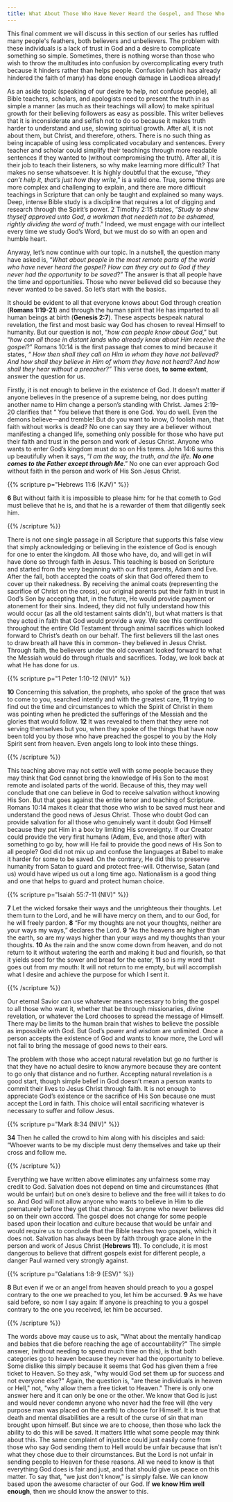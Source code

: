 ```yaml
---
title: What About Those Who Have Never Heard the Gospel, and Those Who Never Reach Mental Maturity?
---
```


This final comment we will discuss in this section of our series has ruffled many people's feathers, both believers and unbelievers. The problem with these individuals is a lack of trust in God and a desire to complicate something so simple. Sometimes, there is nothing worse than those who wish to throw the multitudes into confusion by overcomplicating every truth because it hinders rather than helps people. Confusion (which has already hindered the faith of many) has done enough damage in Laodicea already! 

As an aside topic (speaking of our desire to help, not confuse people), all Bible teachers, scholars, and apologists need to present the truth in as simple a manner (as much as their teachings will allow) to make spiritual growth for their believing followers as easy as possible. This writer believes that it is inconsiderate and selfish not to do so because it makes truth harder to understand and use, slowing spiritual growth. After all, it is not about them, but Christ, and therefore, others. There is no such thing as being incapable of using less complicated vocabulary and sentences. Every teacher and scholar could simplify their teachings through more readable sentences if they wanted to (without compromising the truth). After all, it is their job to teach their listeners, so why make learning more difficult? That makes no sense whatsoever. It is highly doubtful that the excuse, “*they can’t help it, that’s just how they write*,” is a valid one.  True, some things are more complex and challenging to explain, and there are more difficult teachings in Scripture that can only be taught and explained so many ways. Deep, intense Bible study is a discipline that requires a lot of digging and research through the Spirit’s power. 2 Timothy 2:15 states, “*Study to shew thyself approved unto God, a workman that needeth not to be ashamed, rightly dividing the word of truth*.” Indeed, we must engage with our intellect every time we study God’s Word, but we must do so with an open and humble heart. 

Anyway, let’s now continue with our topic. In a nutshell, the question many have asked is, “*What about people in the most remote parts of the world who have never heard the gospel? How can they cry out to God if they never had the opportunity to be saved*?” The answer is that all people have the time and opportunities. Those who never believed did so because they never wanted to be saved. So let’s start with the basics. 

It should be evident to all that everyone knows about God through creation (**Romans 1:19-21**) and through the human spirit that He has imparted to all human beings at birth (**Genesis 2:7**). These aspects bespeak natural revelation, the first and most basic way God has chosen to reveal Himself to humanity. But our question is not, “*how can people know about God*,” but “*how can all those in distant lands who already know about Him receive the gospel*?” Romans 10:14 is the first passage that comes to mind because it states, *“ How then shall they call on Him in whom they have not believed? And how shall they believe in Him of whom they have not heard? And how shall they hear without a preacher?”* This verse does, **to some extent**, answer the question for us. 

Firstly, it is not enough to believe in the existence of God. It doesn’t matter if anyone believes in the presence of a supreme being, nor does putting another name to Him change a person’s standing with Christ. James 2:19-20 clarifies that “ You believe that there is one God. You do well. Even the demons believe—and tremble!  But do you want to know, O foolish man, that faith without works is dead? No one can say they are a believer without manifesting a changed life, something only possible for those who have put their faith and trust in the person and work of Jesus Christ. Anyone who wants to enter God’s kingdom must do so on His terms. John 14:6 sums this up beautifully when it says, “*I am* *the way, the truth, and the life. **No one comes to the Father** **except through Me***.” No one can ever approach God without faith in the person and work of His Son Jesus Christ. 

{{% scripture p="Hebrews 11:6 (KJV)" %}} 

**6** But without faith it is impossible to please him: for he that cometh to God must believe that he is, and that he is a rewarder of them that diligently seek him.                           

{{% /scripture %}} 

There is not one single passage in all Scripture that supports this false view that simply acknowledging or believing in the existence of God is enough for one to enter the kingdom. All those who have, do, and will get in will have done so through faith in Jesus. This teaching is based on Scripture and started from the very beginning with our first parents, Adam and Eve. After the fall, both accepted the coats of skin that God offered them to cover up their nakedness. By receiving the animal coats (representing the sacrifice of Christ on the cross), our original parents put their faith in trust in God’s Son by accepting that, in the future, He would provide payment or atonement for their sins. Indeed, they did not fully understand how this would occur (as all the old testament saints didn't), but what matters is that they acted in faith that God would provide a way. We see this continued throughout the entire Old Testament through animal sacrifices which looked forward to Christ’s death on our behalf. The first believers till the last ones to draw breath all have this in common- they believed in Jesus Christ. Through faith, the believers under the old covenant looked forward to what the Messiah would do through rituals and sacrifices. Today, we look back at what He has done for us. 

{{% scripture p="1 Peter 1:10-12 (NIV)" %}} 

**10** Concerning this salvation, the prophets, who spoke of the grace that was to come to you, searched intently and with the greatest care, **11** trying to find out the time and circumstances to which the Spirit of Christ in them was pointing when he predicted the sufferings of the Messiah and the glories that would follow. **12** It was revealed to them that they were not serving themselves but you, when they spoke of the things that have now been told you by those who have preached the gospel to you by the Holy Spirit sent from heaven. Even angels long to look into these things.  

{{% /scripture %}} 

This teaching above may not settle well with some people because they may think that God cannot bring the knowledge of His Son to the most remote and isolated parts of the world. Because of this, they may well conclude that one can believe in God to receive salvation without knowing His Son. But that goes against the entire tenor and teaching of Scripture. Romans 10:14 makes it clear that those who wish to be saved must hear and understand the good news of Jesus Christ. Those who doubt God can provide salvation for all those who genuinely want it doubt God Himself because they put Him in a box by limiting His sovereignty. If our Creator could provide the very first humans (Adam, Eve, and those after) with something to go by, how will He fail to provide the good news of His Son to all people? God did not mix up and confuse the languages at Babel to make it harder for some to be saved. On the contrary, He did this to preserve humanity from Satan to guard and protect free-will. Otherwise, Satan (and us) would have wiped us out a long time ago. Nationalism is a good thing and one that helps to guard and protect human choice. 

{{% scripture p="Isaiah 55:7-11 (NIV)" %}} 

**7** Let the wicked forsake their ways and the unrighteous their thoughts. Let them turn to the Lord, and he will have mercy on them, and to our God, for he will freely pardon. **8** “For my thoughts are not your thoughts, neither are your ways my ways,” declares the Lord. **9** “As the heavens are higher than the earth, so are my ways higher than your ways and my thoughts than your thoughts. **10** As the rain and the snow come down from heaven, and do not return to it without watering the earth and making it bud and flourish, so that it yields seed for the sower and bread for the eater, **11** so is my word that goes out from my mouth: It will not return to me empty, but will accomplish what I desire and achieve the purpose for which I sent it.                                          

{{% /scripture %}} 

Our eternal Savior can use whatever means necessary to bring the gospel to all those who want it, whether that be through missionaries, divine revelation, or whatever the Lord chooses to spread the message of Himself. There may be limits to the human brain that wishes to believe the possible as impossible with God. But God’s power and wisdom are unlimited. Once a person accepts the existence of God and wants to know more, the Lord will not fail to bring the message of good news to their ears.

The problem with those who accept natural revelation but go no further is that they have no actual desire to know anymore because they are content to go only that distance and no further. Accepting natural revelation is a good start, though simple belief in God doesn’t mean a person wants to commit their lives to Jesus Christ through faith. It is not enough to appreciate God’s existence or the sacrifice of His Son because one must accept the Lord in faith. This choice will entail sacrificing whatever is necessary to suffer and follow Jesus. 

{{% scripture p="Mark 8:34 (NIV)" %}} 

**34** Then he called the crowd to him along with his disciples and said: “Whoever wants to be my disciple must deny themselves and take up their cross and follow me.                                                                                 

{{% /scripture %}} 

Everything we have written above eliminates any unfairness some may credit to God. Salvation does not depend on time and circumstances (that would be unfair) but on one’s desire to believe and the free will it takes to do so. And God will not allow anyone who wants to believe in Him to die prematurely before they get that chance. So anyone who never believes did so on their own accord. The gospel does not change for some people based upon their location and culture because that would be unfair and would require us to conclude that the Bible teaches two gospels, which it does not. Salvation has always been by faith through grace alone in the person and work of Jesus Christ (**Hebrews 11**).  To conclude, it is most dangerous to believe that diffrent gospels exist for different people, a danger Paul warned very strongly against. 

{{% scripture p="Galatians 1:8-9 (ESV)" %}} 

**8** But even if we or an angel from heaven should preach to you a gospel contrary to the one we preached to you, let him be accursed. **9** As we have said before, so now I say again: If anyone is preaching to you a gospel contrary to the one you received, let him be accursed.                                                    

{{% /scripture %}} 

The words above may cause us to ask, "What about the mentally handicap and babies that die before reaching the age of accountability?" The simple answer, (without needing to spend much time on this), is that both categories go to heaven because they never had the opportunity to believe. Some dislike this simply because it seems that God has given them a free ticket to Heaven. So they ask, "why would God set them up for success and not everyone else?" Again, the question is, "are these individuals in heaven or Hell," not, "why allow them a free ticket to Heaven." There is only one answer here and it can only be one or the other. We know that God is just and would never condemn anyone who never had the free will (the very purpose man was placed on the earth) to choose for Himself. It is true that death and mental disabilities are a result of the curse of sin that man brought upon himself. But since we are to choose, then those who lack the ability to do this will be saved. It matters little what some people may think about this. The same complaint of injustice could just easily come from those who say God sending them to Hell would be unfair because that isn't what they chose due to their circumstances. But the Lord is not unfair in sending people to Heaven for these reasons. All we need to know is that everything God does is fair and just, and that should give us peace on this matter. To say that, "we just don't know," is simply false. We can know based upon the awesome character of our God. If **we know Him well enough**, then we should know the answer to this. 
